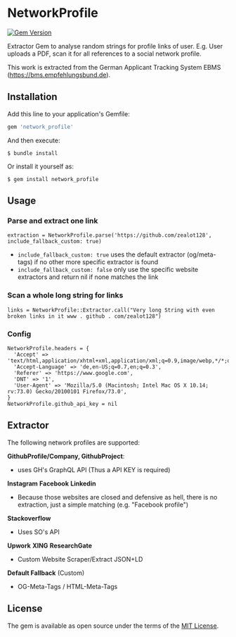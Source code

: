 # NetworkProfile

[![Gem Version](https://badge.fury.io/rb/network_profile.svg)](https://badge.fury.io/rb/network_profile)


Extractor Gem to analyse random strings for profile links of user. E.g. User uploads a PDF, scan it for all references to a social network profile.

This work is extracted from the German Applicant Tracking System EBMS (https://bms.empfehlungsbund.de).

## Installation

Add this line to your application's Gemfile:

```ruby
gem 'network_profile'
```

And then execute:

    $ bundle install

Or install it yourself as:

    $ gem install network_profile

## Usage

### Parse and extract one link


    extraction = NetworkProfile.parse('https://github.com/zealot128', include_fallback_custom: true)

- ``include_fallback_custom: true`` uses the default extractor (og/meta-tags) if no other more specific extractor is found
- ``include_fallback_custom: false`` only use the specific website extractors and return nil if none matches the link

### Scan a whole long string for links

    links = NetworkProfile::Extractor.call("Very long String with even broken links in it www . github . com/zealot128")

### Config

    NetworkProfile.headers = {
      'Accept' => 'text/html,application/xhtml+xml,application/xml;q=0.9,image/webp,*/*;q=0.8',
      'Accept-Language' => 'de,en-US;q=0.7,en;q=0.3',
      'Referer' => 'https://www.google.com',
      'DNT' => '1',
      'User-Agent' => 'Mozilla/5.0 (Macintosh; Intel Mac OS X 10.14; rv:73.0) Gecko/20100101 Firefox/73.0',
    }
    NetworkProfile.github_api_key = nil


## Extractor

The following network profiles are supported:

**GithubProfile/Company, GithubProject**:

  - uses GH's GraphQL API (Thus a API KEY is required)

**Instagram** **Facebook** **Linkedin**

  - Because those websites are closed and defensive as hell, there is no extraction, just a simple matching (e.g. "Facebook profile")

**Stackoverflow**

  - Uses SO's API

**Upwork** **XING**  **ResearchGate**

- Custom Website Scraper/Extract JSON+LD

**Default Fallback** (Custom)

- OG-Meta-Tags / HTML-Meta-Tags

## License

The gem is available as open source under the terms of the [MIT License](https://opensource.org/licenses/MIT).
